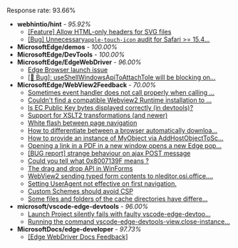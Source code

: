 Response rate: 93.66%

* **webhintio/hint** - _95.92%_
  * [[Feature] Allow HTML-only headers for SVG files](https://github.com/webhintio/hint/issues/5281)
  * [[Bug] Unnecessary`apple-touch-icon` audit for Safari >= 15.4...](https://github.com/webhintio/hint/issues/5256)
* **MicrosoftEdge/demos** - _100.00%_
* **MicrosoftEdge/DevTools** - _100.00%_
* **MicrosoftEdge/EdgeWebDriver** - _96.00%_
  * [Edge Browser launch issue](https://github.com/MicrosoftEdge/EdgeWebDriver/issues/50)
  * [[🐛 Bug]: useShellWindowsApiToAttachToIe will be blocking on...](https://github.com/MicrosoftEdge/EdgeWebDriver/issues/34)
* **MicrosoftEdge/WebView2Feedback** - _70.00%_
  * [Sometimes event handler does not call properly when calling ...](https://github.com/MicrosoftEdge/WebView2Feedback/issues/2885)
  * [Couldn't find a compatible Webview2 Runtime installation to ...](https://github.com/MicrosoftEdge/WebView2Feedback/issues/2884)
  * [Is EC Public Key bytes displayed correctly (in devtools)?](https://github.com/MicrosoftEdge/WebView2Feedback/issues/2883)
  * [Support for XSLT2 transformations (and newer)](https://github.com/MicrosoftEdge/WebView2Feedback/issues/2882)
  * [White flash between page navigation](https://github.com/MicrosoftEdge/WebView2Feedback/issues/2881)
  * [How to differentiate between a browser automatically downloa...](https://github.com/MicrosoftEdge/WebView2Feedback/issues/2880)
  * [How to provide an instance of MyObject via AddHostObjectToSc...](https://github.com/MicrosoftEdge/WebView2Feedback/issues/2879)
  * [Opening a link in a PDF in a new window opens a new Edge pop...](https://github.com/MicrosoftEdge/WebView2Feedback/issues/2848)
  * [[BUG report] strange behaviour on ajax POST message](https://github.com/MicrosoftEdge/WebView2Feedback/issues/2847)
  * [Could you tell what 0x8007139F means ? ](https://github.com/MicrosoftEdge/WebView2Feedback/issues/2843)
  * [The drag and drop API in WinForms](https://github.com/MicrosoftEdge/WebView2Feedback/issues/2873)
  * [WebView2 sending typed form contents to nleditor.osi.office....](https://github.com/MicrosoftEdge/WebView2Feedback/issues/2865)
  * [Setting UserAgent not effective on first navigation.](https://github.com/MicrosoftEdge/WebView2Feedback/issues/2862)
  * [Custom Schemes should avoid CSP](https://github.com/MicrosoftEdge/WebView2Feedback/issues/2850)
  * [Some files and folders of the cache directories have differe...](https://github.com/MicrosoftEdge/WebView2Feedback/issues/2838)
* **microsoft/vscode-edge-devtools** - _96.00%_
  * [Launch Project silently fails with faulty vscode-edge-devtoo...](https://github.com/microsoft/vscode-edge-devtools/issues/1227)
  * [Running the command vscode-edge-devtools-view.close-instance...](https://github.com/microsoft/vscode-edge-devtools/issues/1188)
* **MicrosoftDocs/edge-developer** - _97.73%_
  * [[Edge WebDriver Docs Feedback]](https://github.com/MicrosoftDocs/edge-developer/issues/2213)